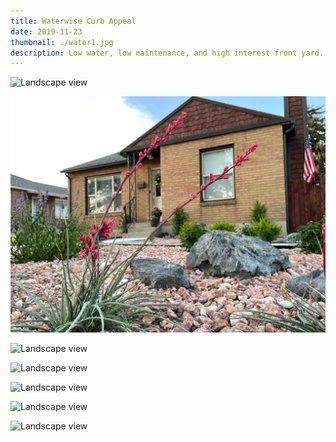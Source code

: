 ```yaml
---
title: Waterwise Curb Appeal
date: 2019-11-23
thumbnail: ./water1.jpg
description: Low water, low maintenance, and high interest front yard.
---
```


<div class="kg-card kg-image-card kg-width-wide">

![Landscape view](./water1.jpg)

</div>

<div class="kg-card kg-image-card kg-width-wide">

![Landscape view](./water2.jpg)

</div>

<div class="kg-card kg-image-card kg-width-wide">

![Landscape view](./water3.jpg)

</div>

<div class="kg-card kg-image-card kg-width-wide">

![Landscape view](./water4.jpg)

</div>

<div class="kg-card kg-image-card kg-width-wide">

![Landscape view](./water5.jpg)

</div>

<div class="kg-card kg-image-card kg-width-wide">

![Landscape view](./water6.jpg)

</div>

<div class="kg-card kg-image-card kg-width-wide">

![Landscape view](./water7.jpg)

</div>

